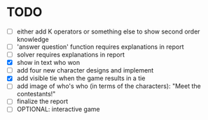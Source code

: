 # TODO

- [ ] either add K operators or something else to show second order knowledge
- [ ] 'answer question' function requires explanations in report
- [ ] solver requires explanations in report
- [x] show in text who won
- [ ] add four new character designs and implement
- [x] add visible tie when the game results in a tie
- [ ] add image of who's who (in terms of the characters): "Meet the contestants!"
- [ ] finalize the report
- [ ] OPTIONAL: interactive game
